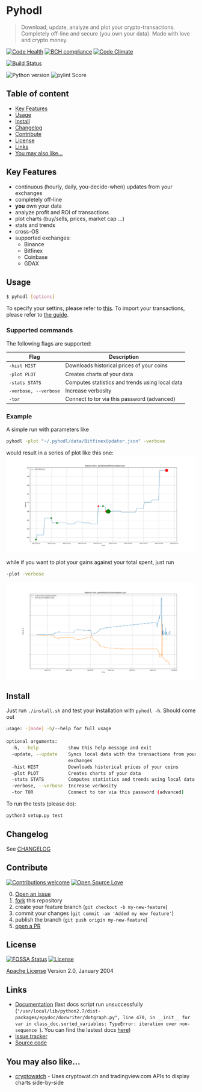 # Pyhodl

> Download, update, analyze and plot your crypto-transactions. Completely off-line and secure (you own your data). Made with love and crypto money.

[![Code Health](https://landscape.io/github/sirfoga/pyhodl/master/landscape.svg?style=flat)](https://landscape.io/github/sirfoga/pyhodl/master) [![BCH compliance](https://bettercodehub.com/edge/badge/sirfoga/pyhodl?branch=master)](https://bettercodehub.com/) [![Code Climate](https://lima.codeclimate.com/github/sirfoga/pyhodl/badges/gpa.svg)](https://codeclimate.com/github/sirfoga/pyhodl)

[![Build Status](https://travis-ci.org/sirfoga/pyhodl.svg?branch=master)](https://travis-ci.org/sirfoga/pyhodl)

![Python version](https://img.shields.io/badge/Python-3.5.2-blue.svg) ![pylint Score](https://mperlet.de/pybadge/badges/9.14.svg)

## Table of content

- [Key Features](#key-features)
- [Usage](#usage)
- [Install](#install)
- [Changelog](#changelog)
- [Contribute](#contribute)
- [License](#license)
- [Links](#links)
- [You may also like...](#you-may-also-like)

## Key Features

* continuous (hourly, daily, you-decide-when) updates from your exchanges
* completely off-line
* **you** own your data
* analyze profit and ROI of transactions
* plot charts (buy/sells, prices, market cap ...)
* stats and trends
* cross-OS
* supported exchanges:
    - Binance
    - Bitfinex
    - Coinbase
    - GDAX
    
## Usage

```bash
$ pyhodl [options]
```
To specify your settins, please refer to [this](WRITE_CONFIGS.md).
To import your transactions, please refer to [the guide](IMPORT_DATA.md).

### Supported commands

The following flags are supported:

| Flag | Description |
| --- | --- |
| `-hist HIST` | Downloads historical prices of your coins |
| `-plot PLOT` | Creates charts of your data |
| `-stats STATS` | Computes statistics and trends using local data |
| `-verbose, --verbose` | Increase verbosity |
| `-tor` | Connect to tor via this password (advanced) |

### Example
A simple run with parameters like
```bash
pyhodl -plot "~/.pyhodl/data/BitfinexUpdater.json" -verbose
```
would result in a series of plot like this one:
![Example bitfinex](extra/buy_sells.jpg)

while if you want to plot your gains against your total spent, just run
```bash
-plot -verbose
```

![Example bitfinex](extra/crypto_fiat_balance.jpg)


## Install
Just run `./install.sh` and test your installation with `pyhodl -h`. Should come out
```bash
usage: -[mode] -h/--help for full usage

optional arguments:
  -h, --help           show this help message and exit
  -update, --update    Syncs local data with the transactions from your
                       exchanges
  -hist HIST           Downloads historical prices of your coins
  -plot PLOT           Creates charts of your data
  -stats STATS         Computes statistics and trends using local data
  -verbose, --verbose  Increase verbosity
  -tor TOR             Connect to tor via this password (advanced)
```
To run the tests (please do):
```bash
python3 setup.py test
```

## Changelog
See [CHANGELOG](https://github.com/sirfoga/pyhodl/blob/master/CHANGELOG.md)

## Contribute

[![Contributions welcome](https://img.shields.io/badge/contributions-welcome-brightgreen.svg?style=flat)](https://github.com/sirfoga/pyhodl/issues) [![Open Source Love](https://badges.frapsoft.com/os/v1/open-source.svg?v=103)](https://opensource.org/licenses/Apache-2.0)

0. [Open an issue](https://github.com/sirfoga/pyhodl/issues/new)
0. [fork](https://github.com/sirfoga/pyhodl/fork) this repository
0. create your feature branch (`git checkout -b my-new-feature`)
0. commit your changes (`git commit -am 'Added my new feature'`)
0. publish the branch (`git push origin my-new-feature`)
0. [open a PR](https://github.com/sirfoga/pyhodl/compare)

## License

[![FOSSA Status](https://app.fossa.io/api/projects/git%2Bhttps%3A%2F%2Fgithub.com%2Fsirfoga%2Fpyhodl.svg?type=shield)](https://app.fossa.io/projects/git%2Bhttps%3A%2F%2Fgithub.com%2Fsirfoga%2Fpyhodl?ref=badge_shield) [![License](https://img.shields.io/badge/License-Apache%202.0-blue.svg)](https://opensource.org/licenses/Apache-2.0)

[Apache License](http://www.apache.org/licenses/LICENSE-2.0) Version 2.0, January 2004

## Links

* [Documentation](https://sirfoga.github.io/pyhodl) (last docs script run unsuccessfully (`"/usr/local/lib/python2.7/dist-packages/epydoc/docwriter/dotgraph.py", line 470, in __init__
    for var in class_doc.sorted_variables:
TypeError: iteration over non-sequence
`). You can find the lastest docs [here](https://github.com/sirfoga/pyhodl/commit/8471b6cffdce7c2b2ac78928c550fa6cb9bf74c8))
* [Issue tracker](https://github.com/sirfoga/pyhodl/issues)
* [Source code](https://github.com/sirfoga/pyhodl)

## You may also like...

- [cryptowatch](https://sirfoga.github.io/cryptowatch/) - Uses cryptowat.ch and tradingview.com APIs to display charts side-by-side
